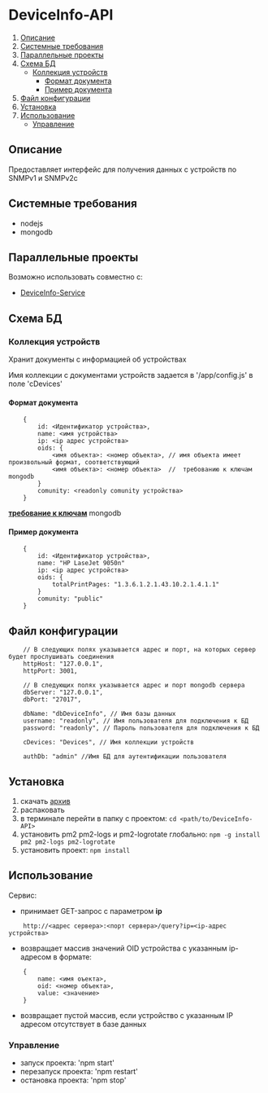 # DeviceInfo-API

1. [Описание](#Описание)
2. [Системные требования](#Системные-требования)
3. [Параллельные проекты](#Параллельные-проекты)
4. [Схема БД](#Схема-БД)
    - [Коллекция устройств](#Коллекция-устройств)
        - [Формат документа](#Формат-документа)
        - [Пример документа](#Пример-документа)
5. [Файл конфигурации](#Файл-конфигурации)
6. [Установка](#Установка)
7. [Использование](#Использование)
    - [Управление](#Управление)

## <a name="Описание">Описание</a>

Предоставляет интерфейс для получения данных с устройств по SNMPv1 и SNMPv2c

## <a name="Системные-требования">Системные требования</a>

- nodejs
- mongodb

## <a name="Параллельные-проекты">Параллельные проекты</a>

Возможно использовать совместно с:
- [DeviceInfo-Service](https://github.com/moonlynx/DeviceInfo-Service)

## <a name="Схема-БД">Схема БД</a>

### <a name="Коллекция-устройств">Коллекция устройств</a>

Хранит документы с информацией об устройствах

Имя коллекции с документами устройств задается в '/app/config.js' в поле 'cDevices'

#### <a name="Формат-документа">Формат документа</a>

```
    {
        id: <Идентификатор устройства>,
        name: <имя устройства>
        ip: <ip адрес устройства>
        oids: {
            <имя объекта>: <номер объекта>, // имя объекта имеет произвольный формат, соответствующий
            <имя объекта>: <номер объекта>  //  требованию к ключам mongodb
        }
        comunity: <readonly comunity устройства>
    }
```
**[требование к ключам](https://docs.mongodb.com/v3.6/core/document/#document-structure)** mongodb

#### <a name="Пример-документа">Пример документа</a>

```
    {
        id: <Идентификатор устройства>,
        name: "HP LaseJet 9050n"
        ip: <ip адрес устройства>
        oids: {
            totalPrintPages: "1.3.6.1.2.1.43.10.2.1.4.1.1"
        }
        comunity: "public"
    }
```

## <a name="Файл-конфигурации">Файл конфигурации</a>

```
    // В следующих полях указывается адрес и порт, на которых сервер будет прослушивать соединения
    httpHost: "127.0.0.1",
    httpPort: 3001,

    // В следующих полях указывается адрес и порт mongodb сервера
    dbServer: "127.0.0.1",
    dbPort: "27017",

    dbName: "dbDeviceInfo", // Имя базы данных
    username: "readonly", // Имя пользователя для подключения к БД
    password: "readonly", // Пароль пользователя для подключения к БД

    cDevices: "Devices", // Имя коллекции устройств

    authDb: "admin" //Имя БД для аутентификации пользователя
```

## <a name="Установка">Установка</a>

1. скачать [архив](https://github.com/moonlynx/DeviceInfo-API/blob/master/distr/DeviceInfo-API.zip)
2. распаковать
3. в терминале перейти в папку с проектом: `cd <path/to/DeviceInfo-API>`
4. установить pm2 pm2-logs и pm2-logrotate глобально: `npm -g install pm2 pm2-logs pm2-logrotate`
5. установить проект: `npm install`

## <a name="Использование">Использование</a>

Сервис:

- принимает GET-запрос с параметром **ip**

```
    http://<адрес сервера>:<порт сервера>/query?ip=<ip-адрес устройства>
```

- возвращает массив значений OID устройства с указанным ip-адресом в формате:

```
    {
        name: <имя оъекта>,
        oid: <номер объекта>,
        value: <значение>
    }
```

- возвращает пустой массив, если устройство с указанным IP адресом отсутствует в базе данных

### <a name="Управление">Управление</a>

- запуск проекта: 'npm start'
- перезапуск проекта: 'npm restart'
- остановка проекта: 'npm stop'